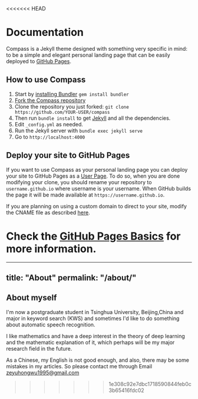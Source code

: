 <<<<<<< HEAD
# Documentation

Compass is a Jekyll theme designed with something very specific in mind: to be a simple and elegant personal landing page that can be easily deployed to [GitHub Pages](https://pages.github.com/).

## How to use Compass

1. Start by [installing Bundler](http://bundler.io) `gem install bundler`
2. [Fork the Compass repository](https://github.com/excentris/compass/fork)
3. Clone the repository you just forked: `git clone https://github.com/YOUR-USER/compass`
4. Then run `bundle install` to get [Jekyll](http://jekyllrb.com) and all the dependencies.
5. Edit `_config.yml` as needed.
6. Run the Jekyll server with `bundle exec jekyll serve`
7. Go to `http://localhost:4000`

## Deploy your site to GitHub Pages

If you want to use Compass as your personal landing page you can deploy your site to GitHub Pages as a [User Page](https://help.github.com/articles/user-organization-and-project-pages/#user--organization-pages). To do so, when you are done modifying your clone, you should rename your repository to `username.github.io` where username is your username. When GitHub builds the page it will be made available at `https://username.github.io`.

If you are planning on using a custom domain to direct to your site, modify the CNAME file as described [here](https://help.github.com/articles/adding-a-cname-file-to-your-repository/).

Check the [GitHub Pages Basics](https://help.github.com/categories/github-pages-basics/) for more information.
=======
---
title: "About"
permalink: "/about/"
---

## About myself

I'm now a postgraduate student in Tsinghua University, Beijing,China and major in keyword search (KWS) and sometimes I'd like to do something about automatic speech recognition.

I like mathematics and have a deep interest in the theory of deep learning and the mathematic explanation of it, which perhaps will be my major research field in the future.

As a Chinese, my English is not good enough, and also, there may be some mistakes in my articles. So please contact me through Email zeyuhongwu1995@gmail.com
>>>>>>> 1e308c92e7dbc1718590844feb0c3b65416fdc02
